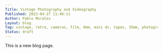 ```yaml
---
Title: Vintage Photography and Videography
Published: 2023-04-27 11:48:11
Author: Pablo Morales
Layout: blog
Tag: vintage, retro, cameras, film, 8mm, mini dv, tapes, 35mm, photography, videography
Status: draft 
---
```

This is a new blog page.